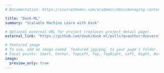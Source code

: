 ```yaml
---
# Documentation: https://sourcethemes.com/academic/docs/managing-content/

title: "Dask-ML"
summary: "Scalable Machine Learn with Dask"

# Optional external URL for project (replaces project detail page).
external_link: "https://github.com/dask/dask-ml/pulls?q=author:dsevero"

# Featured image
# To use, add an image named `featured.jpg/png` to your page's folder.
# Focal points: Smart, Center, TopLeft, Top, TopRight, Left, Right, BottomLeft, Bottom, BottomRight.
image:
  preview_only: true
---
```

